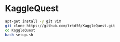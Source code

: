 # KaggleQuest


```bash
apt-get install -y git vim
git clone https://github.com/trtd56/KaggleQuest.git
cd KaggleQuest
bash setup.sh
```